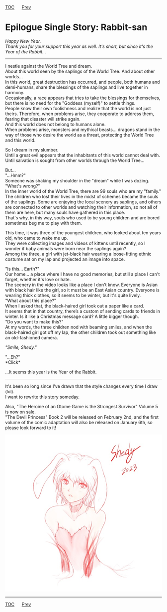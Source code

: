 [TOC](../readme.md)&nbsp;&nbsp;&nbsp;&nbsp;&nbsp;&nbsp;[Prev](section_0003.md)&nbsp;&nbsp;&nbsp;&nbsp;&nbsp;&nbsp;



# Epilogue Single Story: Rabbit-san

*Happy New Year.*  
*Thank you for your support this year as well. It's short, but since
it's the Year of the Rabbit...*  

------------------------------------------------------------------------

  
I nestle against the World Tree and dream.  
About this world seen by the saplings of the World Tree. And about other
worlds...  
In this world, great destruction has occurred, and people, both humans
and demi-humans, share the blessings of the saplings and live together
in harmony.  
Occasionally, a race appears that tries to take the blessings for
themselves, but there is no need for the "Goddess (myself)" to settle things.  
People know their own foolishness and realize that the world is not just
theirs. Therefore, when problems arise, they cooperate to address them,
fearing that disaster will strike again.  
And this world does not belong to humans alone.  
When problems arise, monsters and mythical beasts... dragons stand in
the way of those who desire the world as a threat, protecting the World
Tree and this world.  
  
So I dream in my slumber.  
Until a great evil appears that the inhabitants of this world cannot
deal with.  
Until salvation is sought from other worlds through the World Tree...  
  
But...  
"...Hmm?"  
Someone was shaking my shoulder in the "dream" while I was dozing.  
"What's wrong?"  
In the inner world of the World Tree, there are 99 souls who are my
"family."  
The children who lost their lives in the midst of schemes became the
souls of the saplings. Some are enjoying the local scenery as saplings,
and others are connected to other worlds and watching their information,
so not all of them are here, but many souls have gathered in this
place.  
That's why, in this way, souls who used to be young children and are
bored sometimes beg me to play with them.  
  
This time, it was three of the youngest children, who looked about ten
years old, who came to wake me up.  
They were collecting images and videos of kittens until recently, so I
wonder if baby animals were born near the saplings again?  
Among the three, a girl with jet-black hair wearing a loose-fitting
ethnic costume sat on my lap and projected an image into space.  
  
"Is this... Earth?"  
Our home... a place where I have no good memories, but still a place I
can't forget, whether it's love or hate.  
The scenery in the video looks like a place I don't know. Everyone is
Asian with black hair like the girl, so it must be an East Asian
country. Everyone is wearing thick clothes, so it seems to be winter,
but it's quite lively.  
"What about this place?"  
When I asked that, the black-haired girl took out a paper like a card.  
It seems that in that country, there’s a custom of sending cards to
friends in winter. Is it like a Christmas message card? A little bigger
though.  
"Do you want to make this?"  
At my words, the three children nod with beaming smiles, and when the
black-haired girl got off my lap, the other children took out something
like an old-fashioned camera.  
  
*"Smile, Shedy."*  
  
"...Eh?"  
\*Click\*  
  
...It seems this year is the Year of the Rabbit.  
  

------------------------------------------------------------------------

  
  
It's been so long since I've drawn that the style changes every time I
draw (lol).  
I want to rewrite this story someday.  
  
Also, "The Heroine of an Otome Game is the Strongest Survivor" Volume 5
is now on sale.  
"The Devil Princess" Book 2 will be released on February 2nd, and the
first volume of the comic adaptation will also be released on January
6th, so please look forward to it!  
  
  
![image](../shedy_yearoftherabbit.jpg)


---
[TOC](../readme.md)&nbsp;&nbsp;&nbsp;&nbsp;&nbsp;&nbsp;[Prev](section_0003.md)&nbsp;&nbsp;&nbsp;&nbsp;&nbsp;&nbsp;

